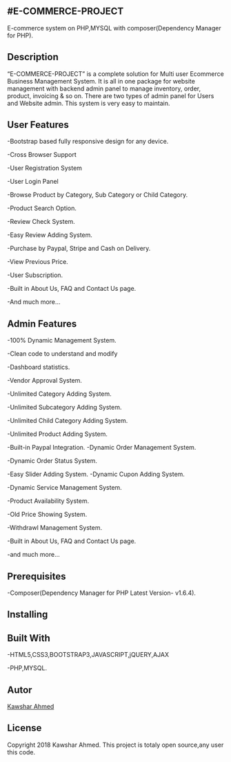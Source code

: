 #E-COMMERCE-PROJECT
---------------
E-commerce system on PHP,MYSQL with composer(Dependency Manager for PHP).

Description
--------------

“E-COMMERCE-PROJECT” is a complete solution for Multi user Ecommerce Business Management System.
It is all in one package for website management with backend admin panel to manage inventory, order, product, invoicing & so on.
There are two types of admin panel for Users and Website admin. 
This system is very easy to maintain. 

User Features
-------------
-Bootstrap based fully responsive design for any device.

-Cross Browser Support

-User Registration System

-User Login Panel

-Browse Product by Category, Sub Category or Child Category.

-Product Search Option.

-Review Check System.

-Easy Review Adding System.

-Purchase by Paypal, Stripe and Cash on Delivery.

-View Previous Price.

-User Subscription.

-Built in About Us, FAQ and Contact Us page.

-And much more…


Admin Features
-----------------
-100% Dynamic Management System.

-Clean code to understand and modify

-Dashboard statistics.

-Vendor Approval System.

-Unlimited Category Adding System.

-Unlimited Subcategory Adding System.

-Unlimited Child Category Adding System.

-Unlimited Product Adding System.

-Built-in Paypal  Integration.
-Dynamic Order Management System.

-Dynamic Order Status System.

-Easy Slider Adding System.
-Dynamic Cupon Adding  System.

-Dynamic Service Management System.

-Product Availability System.

-Old Price Showing System.

-Withdrawl Management System.

-Built in About Us, FAQ and Contact Us page.

-and much more…


Prerequisites
-------------
-Composer(Dependency Manager for PHP Latest Version- v1.6.4).

Installing
--------
Built With
----------
-HTML5,CSS3,BOOTSTRAP3,JAVASCRIPT,jQUERY,AJAX

-PHP,MYSQL.

Autor
-----
<a href="">Kawshar Ahmed</a>

License
-------
Copyright 2018 Kawshar Ahmed.
This project is totaly open source,any user this code.

